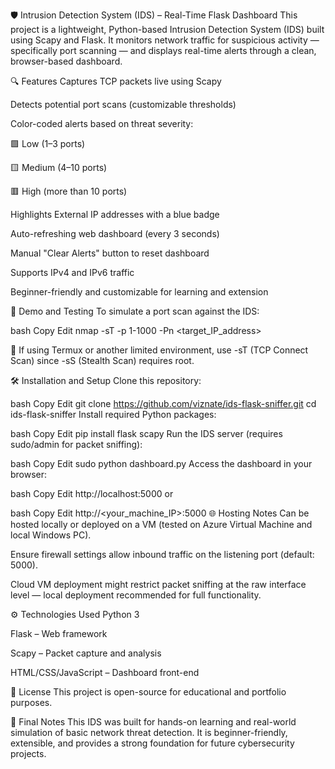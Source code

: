 🛡️ Intrusion Detection System (IDS) – Real-Time Flask Dashboard
This project is a lightweight, Python-based Intrusion Detection System (IDS) built using Scapy and Flask.
It monitors network traffic for suspicious activity — specifically port scanning — and displays real-time alerts through a clean, browser-based dashboard.

🔍 Features
Captures TCP packets live using Scapy

Detects potential port scans (customizable thresholds)

Color-coded alerts based on threat severity:

🟩 Low (1–3 ports)

🟨 Medium (4–10 ports)

🟥 High (more than 10 ports)

Highlights External IP addresses with a blue badge

Auto-refreshing web dashboard (every 3 seconds)

Manual "Clear Alerts" button to reset dashboard

Supports IPv4 and IPv6 traffic

Beginner-friendly and customizable for learning and extension

🚀 Demo and Testing
To simulate a port scan against the IDS:

bash
Copy
Edit
nmap -sT -p 1-1000 -Pn <target_IP_address>

📢 If using Termux or another limited environment, use -sT (TCP Connect Scan) since -sS (Stealth Scan) requires root.

🛠 Installation and Setup
Clone this repository:

bash
Copy
Edit
git clone https://github.com/viznate/ids-flask-sniffer.git
cd ids-flask-sniffer
Install required Python packages:

bash
Copy
Edit
pip install flask scapy
Run the IDS server (requires sudo/admin for packet sniffing):

bash
Copy
Edit
sudo python dashboard.py
Access the dashboard in your browser:

bash
Copy
Edit
http://localhost:5000
or

bash
Copy
Edit
http://<your_machine_IP>:5000
🌐 Hosting Notes
Can be hosted locally or deployed on a VM (tested on Azure Virtual Machine and local Windows PC).

Ensure firewall settings allow inbound traffic on the listening port (default: 5000).

Cloud VM deployment might restrict packet sniffing at the raw interface level — local deployment recommended for full functionality.

⚙️ Technologies Used
Python 3

Flask – Web framework

Scapy – Packet capture and analysis

HTML/CSS/JavaScript – Dashboard front-end

📜 License
This project is open-source for educational and portfolio purposes.

📢 Final Notes
This IDS was built for hands-on learning and real-world simulation of basic network threat detection.
It is beginner-friendly, extensible, and provides a strong foundation for future cybersecurity projects.
